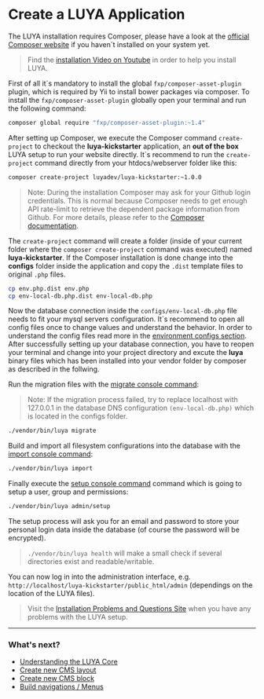 # Create a LUYA Application

The LUYA installation requires Composer, please have a look at the [official Composer website](https://getcomposer.org/doc/00-intro.md#installation-linux-unix-osx) if you haven´t installed on your system yet.

> Find the [installation Video on Youtube](https://www.youtube.com/watch?v=Ybq878PMe_U) in order to help you install LUYA.

First of all it´s mandatory to install the global `fxp/composer-asset-plugin` plugin, which is required by Yii to install bower packages via composer. To install the `fxp/composer-asset-plugin` globally open your terminal and run the following command:

```sh
composer global require "fxp/composer-asset-plugin:~1.4"
```

After setting up Composer, we execute the Composer command `create-project` to checkout the **luya-kickstarter** application, an **out of the box** LUYA setup to run your website directly. It´s recommend to run the `create-project` command directly from your htdocs/webserver folder like this:

```sh
composer create-project luyadev/luya-kickstarter:~1.0.0
```

> Note: During the installation Composer may ask for your Github login credentials. This is normal because Composer needs to get enough API rate-limit to retrieve the dependent package information from Github. For more details, please refer to the [Composer documentation](https://getcomposer.org/doc/articles/troubleshooting.md#api-rate-limit-and-oauth-tokens).

The `create-project` command will create a folder (inside of your current folder where the `composer create-project` command was executed) named **luya-kickstarter**. 
If the Composer installation is done change into the **configs** folder inside the application and copy the `.dist` template files to original `.php` files.

```sh
cp env.php.dist env.php
cp env-local-db.php.dist env-local-db.php
```

Now the database connection inside the `configs/env-local-db.php` file needs to fit your mysql servers configuration. 
It´s recommend to open all config files once to change values and understand the behavior. In order to understand the config files read more in the [environment configs section](install-environments.md). 
After successfully setting up your database connection, you have to reopen your terminal and change into your project directory and excute the **luya** binary files which has been installed into your vendor folder by composer as described in the follwing.

Run the migration files with the [migrate console command](luya-console.md):

> Note: If the migration process failed, try to replace localhost with 127.0.0.1 in the database DNS configuration `(env-local-db.php)` which is located in the  configs folder.

```sh
./vendor/bin/luya migrate
```

Build and import all filesystem configurations into the database with the [import console command](luya-console.md):

```sh
./vendor/bin/luya import
```

Finally execute the [setup console command](luya-console.md) command which is going to setup a user, group and permissions:

```sh
./vendor/bin/luya admin/setup
```

The setup process will ask you for an email and password to store your personal login data inside the database (of course the password will be encrypted).

> `./vendor/bin/luya health` will make a small check if several directories exist and readable/writable.

You can now log in into the administration interface, e.g. `http://localhost/luya-kickstarter/public_html/admin` (dependings on the location of the LUYA files).

> Visit the [Installation Problems and Questions Site](install-problems.md) when you have any problems with the LUYA setup.

---

### What's next?

+ [Understanding the LUYA Core](concept-core.md)
+ [Create new CMS layout](app-cmslayouts.md)
+ [Create new CMS block](app-blocks.md)
+ [Build navigations / Menus](app-menu.md)
